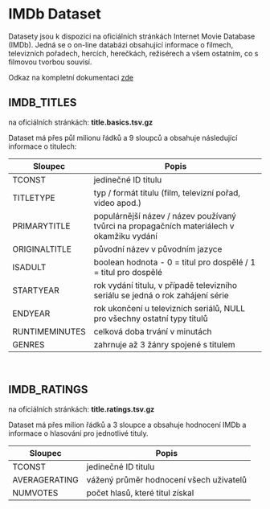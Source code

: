 # IMDb Dataset

Datasety jsou k dispozici na oficiálních stránkách Internet Movie Database (IMDb). Jedná se o on-line databázi obsahující informace o filmech, televizních pořadech, hercích, herečkách, režisérech a všem ostatním, co s filmovou tvorbou souvisí.

Odkaz na kompletní dokumentaci [zde](https://www.imdb.com/interfaces/)

## IMDB_TITLES 

na oficiálních stránkách: **title.basics.tsv.gz**

Dataset má přes půl milionu řádků a 9 sloupců a obsahuje následující informace o titulech:

| Sloupec | Popis |
| ------------- | ----- |
| TCONST | jedinečné ID titulu |
| TITLETYPE | typ / formát titulu (film, televizní pořad, video apod.) |
| PRIMARYTITLE | populárnější název / název používaný tvůrci na propagačních materiálech v okamžiku vydání |
| ORIGINALTITLE | původní název v původním jazyce |
| ISADULT | boolean hodnota - 0 = titul pro dospělé / 1 = titul pro dospělé |
| STARTYEAR | rok vydání titulu, v případě televizního seriálu se jedná o rok zahájení série |
| ENDYEAR | rok ukončení u televizních seriálů, NULL pro všechny ostatní typy titulů |
| RUNTIMEMINUTES | celková doba trvání v minutách |
| GENRES | zahrnuje až 3 žánry spojené s titulem |

&nbsp;
&nbsp;

## IMDB_RATINGS 

na oficiálních stránkách: **title.ratings.tsv.gz**

Dataset má přes milion řádků a 3 sloupce a obsahuje hodnocení IMDb a informace o hlasování pro jednotlivé tituly.

| Sloupec | Popis |
| ------------- | ----- |
| TCONST | jedinečné ID titulu |
| AVERAGERATING | vážený průměr hodnocení všech uživatelů |
| NUMVOTES | počet hlasů, které titul získal |